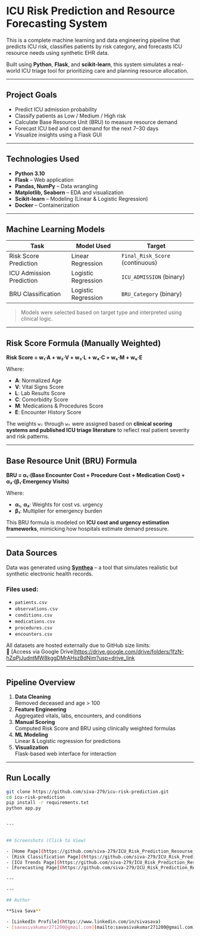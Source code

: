 # ICU Risk Prediction and Resource Forecasting System

This is a complete machine learning and data engineering pipeline that predicts ICU risk, classifies patients by risk category, and forecasts ICU resource needs using synthetic EHR data.

Built using **Python**, **Flask**, and **scikit-learn**, this system simulates a real-world ICU triage tool for prioritizing care and planning resource allocation.

---

## Project Goals

- Predict ICU admission probability
- Classify patients as Low / Medium / High risk
- Calculate Base Resource Unit (BRU) to measure resource demand
- Forecast ICU bed and cost demand for the next 7–30 days
- Visualize insights using a Flask GUI

---

## Technologies Used

- **Python 3.10**
- **Flask** – Web application
- **Pandas, NumPy** – Data wrangling
- **Matplotlib, Seaborn** – EDA and visualization
- **Scikit-learn** – Modeling (Linear & Logistic Regression)
- **Docker** – Containerization

---

## Machine Learning Models

| Task                      | Model Used           | Target            |
|---------------------------|----------------------|-------------------|
| Risk Score Prediction     | Linear Regression     | `Final_Risk_Score` (continuous) |
| ICU Admission Prediction  | Logistic Regression   | `ICU_ADMISSION` (binary) |
| BRU Classification        | Logistic Regression   | `BRU_Category` (binary) |

> Models were selected based on target type and interpreted using clinical logic.

---

## Risk Score Formula (Manually Weighted)

**Risk Score = w₁·A + w₂·V + w₃·L + w₄·C + w₅·M + w₆·E**

Where:
- **A**: Normalized Age  
- **V**: Vital Signs Score  
- **L**: Lab Results Score  
- **C**: Comorbidity Score  
- **M**: Medications & Procedures Score  
- **E**: Encounter History Score

The weights `w₁` through `w₆` were assigned based on **clinical scoring systems and published ICU triage literature** to reflect real patient severity and risk patterns.


---

## Base Resource Unit (BRU) Formula

**BRU = α₁·(Base Encounter Cost + Procedure Cost + Medication Cost) + α₂·(β₁·Emergency Visits)**

Where:
- **α₁**, **α₂**: Weights for cost vs. urgency  
- **β₁**: Multiplier for emergency burden

This BRU formula is modeled on **ICU cost and urgency estimation frameworks**, mimicking how hospitals estimate demand pressure.

---

## Data Sources

Data was generated using **[Synthea](https://synthetichealth.github.io/synthea/)** – a tool that simulates realistic but synthetic electronic health records.

### Files used:

- `patients.csv`  
- `observations.csv`  
- `conditions.csv`  
- `medications.csv`  
- `procedures.csv`  
- `encounters.csv`

All datasets are hosted externally due to GitHub size limits:  
🔗 [Access via Google Drive]https://drive.google.com/drive/folders/1fzN-hZqPjJudntMW8kggDMrAHszBdNim?usp=drive_link

---

## Pipeline Overview

1. **Data Cleaning**  
   Removed deceased and age > 100  
2. **Feature Engineering**  
   Aggregated vitals, labs, encounters, and conditions  
3. **Manual Scoring**  
   Computed Risk Score and BRU using clinically weighted formulas  
4. **ML Modeling**  
   Linear & Logistic regression for predictions  
5. **Visualization**  
   Flask-based web interface for interaction

---

## Run Locally

```bash
git clone https://github.com/siva-279/icu-risk-prediction.git
cd icu-risk-prediction
pip install -r requirements.txt
python app.py


---

 
## Screenshots (Click to View)

- [Home Page](https://github.com/siva-279/ICU_Risk_Prediction_Resourse_Allocation/blob/main/screenshots/Home.png)
- [Risk Classification Page](https://github.com/siva-279/ICU_Risk_Prediction_Resourse_Allocation/blob/main/screenshots/Risk_Classification.png)
- [ICU Trends Page](https://github.com/siva-279/ICU_Risk_Prediction_Resourse_Allocation/blob/main/screenshots/ICU_Trends.png)
- [Forecasting Page](https://github.com/siva-279/ICU_Risk_Prediction_Resourse_Allocation/blob/main/screenshots/Resource_Forecasting.png)

---

---

## Author

**Siva Sava**

- [LinkedIn Profile](https://www.linkedin.com/in/sivasava)
- [savasivakumar271200@gmail.com](mailto:savasivakumar271200@gmail.com)
